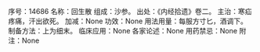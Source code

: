 序号：14686
名称：回生散
组成：沙参。
出处：《内经拾遗》卷二。
主治：寒疝疼痛，汗出欲死。
加减：None
功效：None
用法用量：每服方寸匕，酒调下。
制备方法：上为细末。
临床应用：None
各家论述：None
用药禁忌：None
附注：None
